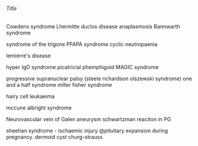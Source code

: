###### Title

Cowdens syndrome
    Lhermitte duclos disease
anaplasmosis
Bannwarth syndrome

syndrome of the trigone
PFAPA syndrome
cyclic neutropaenia

lemierre's disease

hyper IgD syndrome
picatricial phemphigoid
MAGIC syndrome

progressive supranuclear palsy (steele richardson olszewski syndrome)
one and a half syndrome
miller fisher syndrome

hairy cell leukaeima


mccune albright syndrome

Neurovascular
    vein of Galen aneurysm
schwartzman reaciton in PG

sheehan syndrome - ischaemic injury @pituitary expansion during pregnancy. 
dermoid cyst
churg-strauss